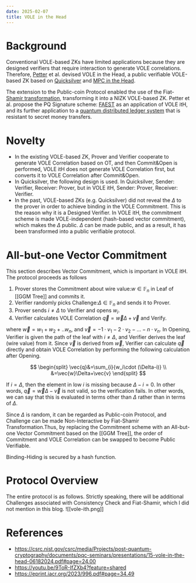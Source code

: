 ```yaml
---
date: 2025-02-07
title: VOLE in the Head
---
```


# Background

Conventional VOLE-based ZKs have limited applications because they are designed verifiers that require interaction to generate VOLE correlations. Therefore, [Petter](https://scholar.google.dk/citations?user=1k1mPNAAAAAJ&hl=en) et al. devised VOLE in the Head, a public verifiable VOLE-based ZK based on [Quicksilver](https://eprint.iacr.org/2021/076.pdf) and [MPC in the Head](https://csrc.nist.gov/csrc/media/Projects/post-quantum-cryptography/documents/pqc-seminars/presentations/13-intro-mpc-in-the-head-05212024.pdf).

The extension to the Public-coin Protocol enabled the use of the Fiat-[Shamir transformation](https://en.wikipedia.org/wiki/Fiat%E2%80%93Shamir_heuristic), transforming it into a NIZK VOLE-based ZK.
Petter et al. propose the PQ Signature scheme: [FAEST](https://faest.info/) as an application of VOLE itH, and its further application to a [quantum distributed ledger system](https://eprint.iacr.org/2025/113.pdf) that is resistant to secret money transfers.

# Novelty

- In the existing VOLE-based ZK, Prover and Verifier cooperate to generate VOLE Correlation based on OT, and then Commit&Open is performed, VOLE itH does not generate VOLE Correlation first, but converts it to VOLE Correlation after Commit&Open.
- In Quicksilver, the following design is used. In Quicksilver, Sender: Verifier, Receiver: Prover, but in VOLE itH, Sender: Prover, Receiver: Verifier.
- In the past, VOLE-based ZKs (e.g. Quicksilver) did not reveal the $\Delta$ to the prover in order to achieve binding in the VOLE Commitment. This is the reason why it is a Designed Verifier. In VOLE itH, the commitment scheme is made VOLE-independent (hash-based vector commitment), which makes the $\Delta$ public. $\Delta$ can be made public, and as a result, it has been transformed into a public verifiable protocol.

# All-but-one Vector Commitment

This section describes Vector Commitment, which is important in VOLE itH.
The protocol proceeds as follows

1. Prover stores the Commitment about wire value:$w\in{\mathbb{F}_n}$ in Leaf of [[GGM Tree]] and commits it.
2. Verifier randomly picks Challenge:$\Delta\in{\mathbb{F}_n}$ and sends it to Prover.
3. Prover sends $i\not = \Delta$ to Verifier and opens $w_i$.
4. Verifier calculates VOLE Correlation $\vec{q}=\vec{w}\Delta+\vec{v}$ and Verify.

where $\vec{w}=w_1+w_2+. .w_n$, and $\vec{v}=-1\cdot v_1-2\cdot v_2-... -n\cdot v_n$.
In Opening, Verifier is given the path of the leaf with $i\not = \Delta$, and Verifier derives the leaf (wire value) from it.
Since $\vec{v}$ is derived from $\vec{w}$, Verifier can calculate $\vec{q}$ directly and obtain VOLE Correlation by performing the following calculation after Opening.

$$
\begin{split}
\vec{q}&=\sum_{i}{w_i\cdot (\Delta-i)} \\
 &=\vec{w}\Delta+\vec{v}
\end{split}
$$

If $i=\Delta$, then the element in low $i$ is missing because $\Delta-i=0$. In other words, $\vec{q}=\vec{w}\Delta-\vec{v}$ is not valid, so the verification fails. 
In other words, we can say that this is evaluated in terms other than $\Delta$ rather than in terms of $\Delta$.

Since $\Delta$ is random, it can be regarded as Public-coin Protocol, and Challenge can be made Non-Interactive by Fiat-Shamir Transformation.Thus, by replacing the Commitment scheme with an All-but-one Vector Commitment based on the [[GGM Tree]], the order of Commitment and VOLE Correlation can be swapped to become Public Verifiable.

Binding-Hiding is secured by a hash function.

# Protocol Overview
The entire protocol is as follows.
Strictly speaking, there will be additional Challenges associated with Consistency Check and Fiat-Shamir, which I did not mention in this blog.
![[vole-ith.png]]
# References
- https://csrc.nist.gov/csrc/media/Projects/post-quantum-cryptography/documents/pqc-seminars/presentations/15-vole-in-the-head-06182024.pdf#page=24.00
- https://youtu.be/9ToR-IfZXb4?feature=shared
- https://eprint.iacr.org/2023/996.pdf#page=34.49
